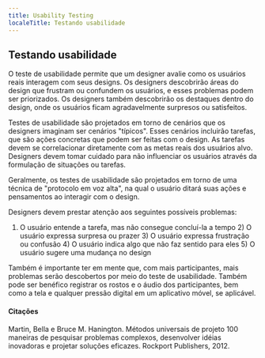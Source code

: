 ```yaml
---
title: Usability Testing
localeTitle: Testando usabilidade
---
```

## Testando usabilidade

O teste de usabilidade permite que um designer avalie como os usuários reais interagem com seus designs. Os designers descobrirão áreas do design que frustram ou confundem os usuários, e esses problemas podem ser priorizados. Os designers também descobrirão os destaques dentro do design, onde os usuários ficam agradavelmente surpresos ou satisfeitos.

Testes de usabilidade são projetados em torno de cenários que os designers imaginam ser cenários "típicos". Esses cenários incluirão tarefas, que são ações concretas que podem ser feitas com o design. As tarefas devem se correlacionar diretamente com as metas reais dos usuários alvo. Designers devem tomar cuidado para não influenciar os usuários através da formulação de situações ou tarefas.

Geralmente, os testes de usabilidade são projetados em torno de uma técnica de "protocolo em voz alta", na qual o usuário ditará suas ações e pensamentos ao interagir com o design.

Designers devem prestar atenção aos seguintes possíveis problemas:

1) O usuário entende a tarefa, mas não consegue concluí-la a tempo 2) O usuário expressa surpresa ou prazer 3) O usuário expressa frustração ou confusão 4) O usuário indica algo que não faz sentido para eles 5) O usuário sugere uma mudança no design

Também é importante ter em mente que, com mais participantes, mais problemas serão descobertos por meio do teste de usabilidade. Também pode ser benéfico registrar os rostos e o áudio dos participantes, bem como a tela e qualquer pressão digital em um aplicativo móvel, se aplicável.

#### Citações

Martin, Bella e Bruce M. Hanington. Métodos universais de projeto 100 maneiras de pesquisar problemas complexos, desenvolver idéias inovadoras e projetar soluções eficazes. Rockport Publishers, 2012.
